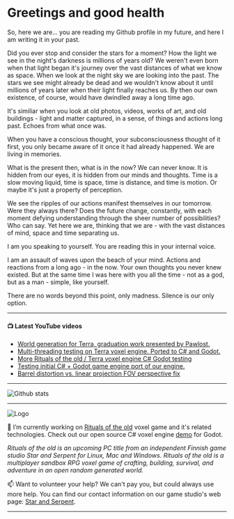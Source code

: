 # Greetings and good health

So, here we are... you are reading my Github profile in my future, and here I am writing it in your past.

Did you ever stop and consider the stars for a moment? How the light we see in the night's darkness is millions of years old? We weren't even born when that light began it's journey over the vast distances of what we know as space. When we look at the night sky we are looking into the past. The stars we see might already be dead and we wouldn't know about it until millions of years later when their light finally reaches us. By then our own existence, of course, would have dwindled away a long time ago.

It's similiar when you look at old photos, videos, works of art, and old buildings - light and matter captured, in a sense, of things and actions long past. Echoes from what once was.

When you have a conscious thought, your subconsciousness thought of it first, you only became aware of it once it had already happened. We are living in memories.

What is the present then, what is in the now? We can never know. It is hidden from our eyes, it is hidden from our minds and thoughts. Time is a slow moving liquid, time is space, time is distance, and time is motion. Or maybe it's just a property of perception.

We see the ripples of our actions manifest themselves in our tomorrow. Were they always there? Does the future change, constantly, with each moment defying understanding through the sheer number of possibilities? Who can say. Yet here we are, thinking that we are - with the vast distances of mind, space and time separating us.

I am you speaking to yourself. You are reading this in your internal voice.

I am an assault of waves upon the beach of your mind. Actions and reactions from a long ago - in the now. Your own thoughts you never knew existed. But at the same time I was here with you all the time - not as a god, but as a man - simple, like yourself.

There are no words beyond this point, only madness. Silence is our only option.

---

#### 📺 Latest YouTube videos
<!-- YOUTUBE:START -->
- [World generation for Terra, graduation work presented by Pawlost.](https://www.youtube.com/watch?v=fT_zVHTofVI)
- [Multi-threading testing on Terra voxel engine. Ported to C# and Godot.](https://www.youtube.com/watch?v=lAZFasyDf7Y)
- [More Rituals of the old / Terra voxel engine C# Godot testing](https://www.youtube.com/watch?v=1FehA724X6E)
- [Testing initial C# + Godot game engine port of our engine.](https://www.youtube.com/watch?v=zpwBghca-2I)
- [Barrel distortion vs. linear projection FOV perspective fix](https://www.youtube.com/watch?v=eu2LWjYCTik)
<!-- YOUTUBE:END -->

---

![Github stats](https://github-readme-stats.vercel.app/api?username=Pilvinen&count_private=true&hide=stars&show_icons=true&theme=dark)

---

![Logo](https://www.ritualsoftheold.com/images/RItuals_of_the_old_logo_with_vines.png)

🤔 I’m currently working on [Rituals of the old](https://www.ritualsoftheold.com) voxel game and it's related technologies. Check out our open source C# voxel engine [demo](https://github.com/starandserpent/Voxel-demo) for Godot.

*Rituals of the old is an upcoming PC title from an independent Finnish game studio Star and Serpent for Linux, Mac and Windows. Rituals of the old is a multiplayer sandbox RPG voxel game of crafting, building, survival, and adventure in an open random generated world.*

📫 Want to volunteer your help? We can't pay you, but could always use more help. You can find our contact information on our game studio's web page: [Star and Serpent](https://www.starandserpent.com).  

---


